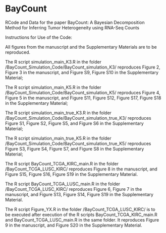 # BayCount
RCode and Data for the paper BayCount: A Bayesian Decomposition Method for Inferring Tumor Heterogeneity using RNA-Seq Counts

Instructions for Use of the Code:

All figures from the manuscript and the Supplementary Materials are to be reproduced. 

The R script simulation_main_K3.R in the folder /BayCount_Simulation_Code/BayCount_simulation_K3/ reproduces Figure 2, Figure 3 in the manuscript, and Figure S9, Figure S10 in the Supplementary Material;

The R script simulation_main_K5.R in the folder /BayCount_Simulation_Code/BayCount_simulation_K5/ reproduces Figure 4, Figure 5 in the manuscript, and Figure S11, Figure S12, Figure S17, Figure S18 in the Supplementary Material;

The R script simulation_main_true_K3.R in the folder /BayCount_Simulation_Code/BayCount_simulation_true_K3/ reproduces Figure S1, Figure S2, Figure S5, and Figure S6 in the Supplementary Material;

The R script simulation_main_true_K5.R in the folder /BayCount_Simulation_Code/BayCount_simulation_true_K5/ reproduces Figure S3, Figure S4, Figure S7, and Figure S8 in the Supplementary Material;

The R script BayCount_TCGA_KIRC_main.R in the folder /BayCount_TCGA_LUSC_KIRC/ reproduces Figure 8 in the manuscript, and Figure S15, Figure S16, Figure S19 in the Supplementary Material.

The R script BayCount_TCGA_LUSC_main.R in the folder /BayCount_TCGA_LUSC_KIRC/ reproduces Figure 6, Figure 7 in the manuscript, and Figure S13, Figure S14, Figure S19 in the Supplementary Material.

The R script Figure_YX.R in the folder /BayCount_TCGA_LUSC_KIRC/ is to be executed after execution of the R scripts BayCount_TCGA_KIRC_main.R and BayCount_TCGA_LUSC_main.R in the same folder. It reproduces Figure 9 in the manuscript, and Figure S20 in the Supplementary Material.
